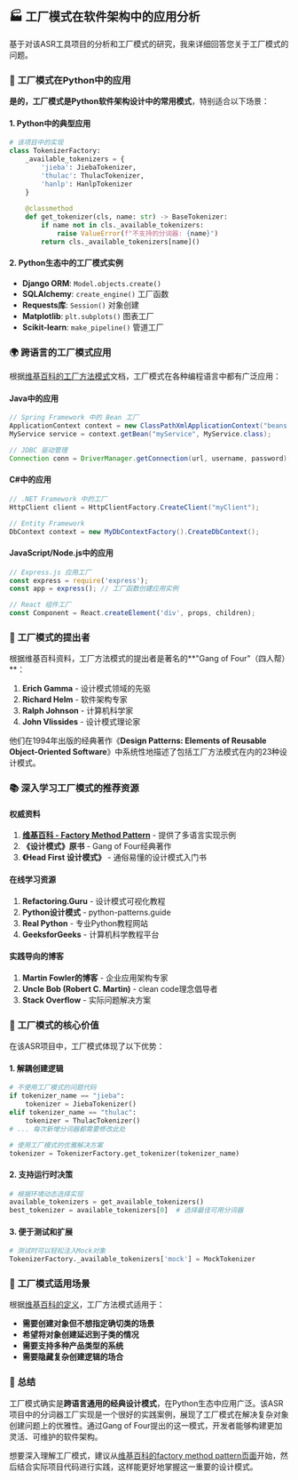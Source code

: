 ## 🏭 工厂模式在软件架构中的应用分析

基于对该ASR工具项目的分析和工厂模式的研究，我来详细回答您关于工厂模式的问题。

### 🐍 **工厂模式在Python中的应用**

**是的，工厂模式是Python软件架构设计中的常用模式**，特别适合以下场景：

#### 1. **Python中的典型应用**
```python
# 该项目中的实现
class TokenizerFactory:
    _available_tokenizers = {
        'jieba': JiebaTokenizer,
        'thulac': ThulacTokenizer, 
        'hanlp': HanlpTokenizer
    }
    
    @classmethod
    def get_tokenizer(cls, name: str) -> BaseTokenizer:
        if name not in cls._available_tokenizers:
            raise ValueError(f"不支持的分词器: {name}")
        return cls._available_tokenizers[name]()
```

#### 2. **Python生态中的工厂模式实例**
- **Django ORM**: `Model.objects.create()` 
- **SQLAlchemy**: `create_engine()` 工厂函数
- **Requests库**: `Session()` 对象创建
- **Matplotlib**: `plt.subplots()` 图表工厂
- **Scikit-learn**: `make_pipeline()` 管道工厂

### 🌍 **跨语言的工厂模式应用**

根据[维基百科的工厂方法模式](https://en.wikipedia.org/wiki/Factory_method_pattern)文档，工厂模式在各种编程语言中都有广泛应用：

#### **Java中的应用**
```java
// Spring Framework 中的 Bean 工厂
ApplicationContext context = new ClassPathXmlApplicationContext("beans.xml");
MyService service = context.getBean("myService", MyService.class);

// JDBC 驱动管理
Connection conn = DriverManager.getConnection(url, username, password);
```

#### **C#中的应用**
```csharp
// .NET Framework 中的工厂
HttpClient client = HttpClientFactory.CreateClient("myClient");

// Entity Framework
DbContext context = new MyDbContextFactory().CreateDbContext();
```

#### **JavaScript/Node.js中的应用**
```javascript
// Express.js 应用工厂
const express = require('express');
const app = express(); // 工厂函数创建应用实例

// React 组件工厂
const Component = React.createElement('div', props, children);
```

### 👥 **工厂模式的提出者**

根据维基百科资料，工厂方法模式的提出者是著名的**"Gang of Four"（四人帮）**：

1. **Erich Gamma** - 设计模式领域的先驱
2. **Richard Helm** - 软件架构专家  
3. **Ralph Johnson** - 计算机科学家
4. **John Vlissides** - 设计模式理论家

他们在1994年出版的经典著作《**Design Patterns: Elements of Reusable Object-Oriented Software**》中系统性地描述了包括工厂方法模式在内的23种设计模式。

### 📚 **深入学习工厂模式的推荐资源**

#### **权威资料**
1. **[维基百科 - Factory Method Pattern](https://en.wikipedia.org/wiki/Factory_method_pattern)** - 提供了多语言实现示例
2. **《设计模式》原书** - Gang of Four经典著作
3. **《Head First 设计模式》** - 通俗易懂的设计模式入门书

#### **在线学习资源**
1. **Refactoring.Guru** - 设计模式可视化教程
2. **Python设计模式** - python-patterns.guide
3. **Real Python** - 专业Python教程网站
4. **GeeksforGeeks** - 计算机科学教程平台

#### **实践导向的博客**
1. **Martin Fowler的博客** - 企业应用架构专家
2. **Uncle Bob (Robert C. Martin)** - clean code理念倡导者
3. **Stack Overflow** - 实际问题解决方案

### 🔧 **工厂模式的核心价值**

在该ASR项目中，工厂模式体现了以下优势：

#### 1. **解耦创建逻辑**
```python
# 不使用工厂模式的问题代码
if tokenizer_name == "jieba":
    tokenizer = JiebaTokenizer()
elif tokenizer_name == "thulac":  
    tokenizer = ThulacTokenizer()
# ... 每次新增分词器都需要修改此处

# 使用工厂模式的优雅解决方案
tokenizer = TokenizerFactory.get_tokenizer(tokenizer_name)
```

#### 2. **支持运行时决策**
```python
# 根据环境动态选择实现
available_tokenizers = get_available_tokenizers()
best_tokenizer = available_tokenizers[0]  # 选择最佳可用分词器
```

#### 3. **便于测试和扩展**
```python
# 测试时可以轻松注入Mock对象
TokenizerFactory._available_tokenizers['mock'] = MockTokenizer
```

### 🎯 **工厂模式适用场景**

根据[维基百科的定义](https://en.wikipedia.org/wiki/Factory_method_pattern)，工厂方法模式适用于：

- **需要创建对象但不想指定确切类的场景**
- **希望将对象创建延迟到子类的情况**
- **需要支持多种产品类型的系统**
- **需要隐藏复杂创建逻辑的场合**

### 🌟 **总结**

工厂模式确实是**跨语言通用的经典设计模式**，在Python生态中应用广泛。该ASR项目中的分词器工厂实现是一个很好的实践案例，展现了工厂模式在解决复杂对象创建问题上的优雅性。通过Gang of Four提出的这一模式，开发者能够构建更加灵活、可维护的软件架构。

想要深入理解工厂模式，建议从[维基百科的factory method pattern页面](https://en.wikipedia.org/wiki/Factory_method_pattern)开始，然后结合实际项目代码进行实践，这样能更好地掌握这一重要的设计模式。